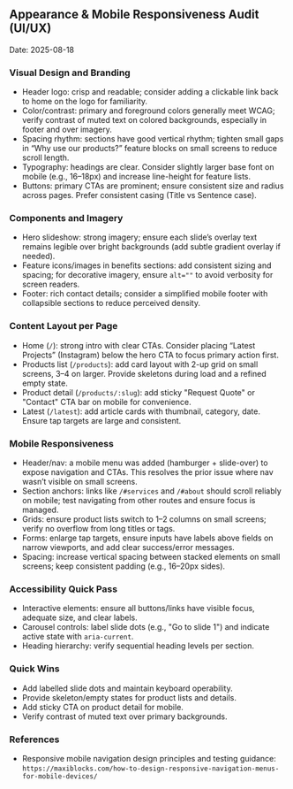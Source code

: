 ## Appearance & Mobile Responsiveness Audit (UI/UX)

Date: 2025-08-18

### Visual Design and Branding

- Header logo: crisp and readable; consider adding a clickable link back to home on the logo for familiarity.
- Color/contrast: primary and foreground colors generally meet WCAG; verify contrast of muted text on colored backgrounds, especially in footer and over imagery.
- Spacing rhythm: sections have good vertical rhythm; tighten small gaps in “Why use our products?” feature blocks on small screens to reduce scroll length.
- Typography: headings are clear. Consider slightly larger base font on mobile (e.g., 16–18px) and increase line-height for feature lists.
- Buttons: primary CTAs are prominent; ensure consistent size and radius across pages. Prefer consistent casing (Title vs Sentence case).

### Components and Imagery

- Hero slideshow: strong imagery; ensure each slide’s overlay text remains legible over bright backgrounds (add subtle gradient overlay if needed).
- Feature icons/images in benefits sections: add consistent sizing and spacing; for decorative imagery, ensure `alt=""` to avoid verbosity for screen readers.
- Footer: rich contact details; consider a simplified mobile footer with collapsible sections to reduce perceived density.

### Content Layout per Page

- Home (`/`): strong intro with clear CTAs. Consider placing “Latest Projects” (Instagram) below the hero CTA to focus primary action first.
- Products list (`/products`): add card layout with 2-up grid on small screens, 3–4 on larger. Provide skeletons during load and a refined empty state.
- Product detail (`/products/:slug`): add sticky "Request Quote" or "Contact" CTA bar on mobile for convenience.
- Latest (`/latest`): add article cards with thumbnail, category, date. Ensure tap targets are large and consistent.

### Mobile Responsiveness

- Header/nav: a mobile menu was added (hamburger + slide-over) to expose navigation and CTAs. This resolves the prior issue where nav wasn’t visible on small screens.
- Section anchors: links like `/#services` and `/#about` should scroll reliably on mobile; test navigating from other routes and ensure focus is managed.
- Grids: ensure product lists switch to 1–2 columns on small screens; verify no overflow from long titles or tags.
- Forms: enlarge tap targets, ensure inputs have labels above fields on narrow viewports, and add clear success/error messages.
- Spacing: increase vertical spacing between stacked elements on small screens; keep consistent padding (e.g., 16–20px sides).

### Accessibility Quick Pass

- Interactive elements: ensure all buttons/links have visible focus, adequate size, and clear labels.
- Carousel controls: label slide dots (e.g., "Go to slide 1") and indicate active state with `aria-current`.
- Heading hierarchy: verify sequential heading levels per section.

### Quick Wins

- Add labelled slide dots and maintain keyboard operability.
- Provide skeleton/empty states for product lists and details.
- Add sticky CTA on product detail for mobile.
- Verify contrast of muted text over primary backgrounds.

### References

- Responsive mobile navigation design principles and testing guidance: `https://maxiblocks.com/how-to-design-responsive-navigation-menus-for-mobile-devices/`
